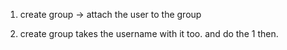 1. create group -> attach the user to the group

2. create group takes the username with it too. and do the 1 then.